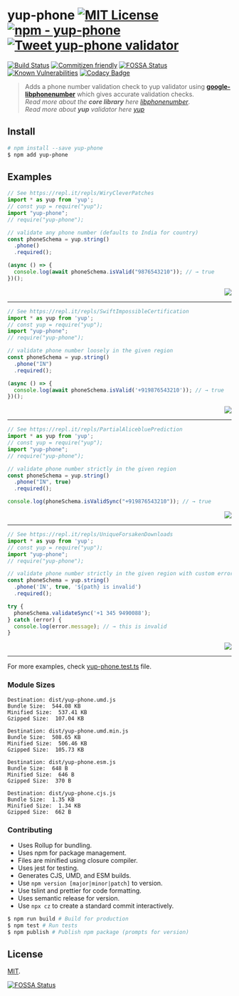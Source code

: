 # yup-phone [![MIT License](https://img.shields.io/badge/-MIT-56A902.svg?style=flat-square&maxAge=2592000 "MIT License")](LICENSE) [![npm - yup-phone](https://img.shields.io/npm/v/yup-phone)](https://www.npmjs.com/package/yup-phone "yup-phone npm") [![Tweet yup-phone validator](http://i.imgur.com/1Y9LBHw.png "Tweet yup-phone validator")](https://twitter.com/intent/tweet?text=Are+you+still+validating+phone+numbers+using+regex%3F%0D%0AUse+%40npmjs+module+for+adding+phone+number+validation+%23yup+%23yupphone+%0D%0A%0D%0A%60npm+install+-S+yup+yup-phone%60+%E2%98%8E%EF%B8%8F%0D%0A%0D%0A&hashtags=javascript,Nodejs,validation,regex,npm,phone&via=abhisek&related=abhisek%3ADeveloper,npmjs&url=https://www.npmjs.com/package/yup-phone)

[![Build Status](https://travis-ci.org/abhisekp/yup-phone.svg?branch=master)](https://travis-ci.org/abhisekp/yup-phone)
[![Commitizen friendly](https://img.shields.io/badge/commitizen-friendly-brightgreen.svg)](http://commitizen.github.io/cz-cli/)
[![FOSSA Status](https://app.fossa.io/api/projects/git%2Bgithub.com%2Fabhisekp%2Fyup-phone.svg?type=shield)](https://app.fossa.io/projects/git%2Bgithub.com%2Fabhisekp%2Fyup-phone?ref=badge_shield)
[![Known Vulnerabilities](https://snyk.io/test/github/abhisekp/yup-phone/badge.svg?targetFile=package.json)](https://snyk.io/test/github/abhisekp/yup-phone?targetFile=package.json)
[![Codacy Badge](https://api.codacy.com/project/badge/Grade/2bbf03ae96ad4a75ba09ea1418021fe5)](https://app.codacy.com/manual/abhisekp/yup-phone?utm_source=github.com&utm_medium=referral&utm_content=abhisekp/yup-phone&utm_campaign=Badge_Grade_Settings)

<!-- [![semantic-release](https://img.shields.io/badge/%20%20%F0%9F%93%A6%F0%9F%9A%80-semantic--release-e10079.svg)](https://github.com/semantic-release/semantic-release) -->
<!-- [![codecov](https://codecov.io/gh/abhisekp/yup-phone/branch/master/graph/badge.svg)](https://codecov.io/gh/abhisekp/yup-phone) -->
<!--
[![codecov](https://codecov.io/gh/abhisekp/yup-phone/branch/master/graph/badge.svg)](https://codecov.io/gh/abhisekp/yup-phone)
[![Coverage Status](https://coveralls.io/repos/github/abhisekp/yup-phone/badge.svg?branch=master)](https://coveralls.io/github/abhisekp/yup-phone?branch=master)
-->

> Adds a phone number validation check to yup validator using [**google-libphonenumber**](https://www.npmjs.com/package/google-libphonenumber) which gives accurate validation checks.  
_Read more about the **core library** here_ [*libphonenumber*](https://github.com/googlei18n/libphonenumber/blob/master/README.md#readme).  
_Read more about **yup** validator here_ [*yup*](https://www.npmjs.com/package/yup)

## Install

```sh
# npm install --save yup-phone
$ npm add yup-phone
```

## Examples

```js
// See https://repl.it/repls/WiryCleverPatches
import * as yup from 'yup';
// const yup = require("yup");
import "yup-phone";
// require("yup-phone");

// validate any phone number (defaults to India for country)
const phoneSchema = yup.string()
  .phone()
  .required();

(async () => {
  console.log(await phoneSchema.isValid("9876543210")); // → true
})();
```

<div align="right">
  <a href="https://repl.it/repls/WiryCleverPatches"><img src="https://repl.it/badge/github/abhisekp/yup-phone" /></a>
</div>

----

```js
// See https://repl.it/repls/SwiftImpossibleCertification
import * as yup from 'yup';
// const yup = require("yup");
import "yup-phone";
// require("yup-phone");

// validate phone number loosely in the given region
const phoneSchema = yup.string()
  .phone("IN")
  .required();

(async () => {
  console.log(await phoneSchema.isValid('+919876543210')); // → true
})();
```

<div align="right">
  <a href="https://repl.it/repls/SwiftImpossibleCertification"><img src="https://repl.it/badge/github/abhisekp/yup-phone" /></a>
</div>

----

```js
// See https://repl.it/repls/PartialAlicebluePrediction
import * as yup from 'yup';
// const yup = require("yup");
import "yup-phone";
// require("yup-phone");

// validate phone number strictly in the given region
const phoneSchema = yup.string()
  .phone("IN", true)
  .required();

console.log(phoneSchema.isValidSync("+919876543210")); // → true
```

<div align="right">
  <a href="https://repl.it/repls/PartialAlicebluePrediction"><img src="https://repl.it/badge/github/abhisekp/yup-phone" /></a>
</div>

----

```js
// See https://repl.it/repls/UniqueForsakenDownloads
import * as yup from 'yup';
// const yup = require("yup");
import "yup-phone";
// require("yup-phone");

// validate phone number strictly in the given region with custom error message
const phoneSchema = yup.string()
  .phone('IN', true, '${path} is invalid')
  .required();

try {
  phoneSchema.validateSync('+1 345 9490088');
} catch (error) {
  console.log(error.message); // → this is invalid
}
```

<div align="right">
  <a href="https://repl.it/repls/UniqueForsakenDownloads"><img src="https://repl.it/badge/github/abhisekp/yup-phone" /></a>
</div>

----

For more examples, check [yup-phone.test.ts](src/yup-phone.test.ts) file.

### Module Sizes

```
Destination: dist/yup-phone.umd.js
Bundle Size:  544.08 KB
Minified Size:  537.41 KB
Gzipped Size:  107.04 KB 
```

```
Destination: dist/yup-phone.umd.min.js
Bundle Size:  508.65 KB
Minified Size:  506.46 KB
Gzipped Size:  105.73 KB 
```

```
Destination: dist/yup-phone.esm.js
Bundle Size:  648 B
Minified Size:  646 B
Gzipped Size:  370 B 
```

```
Destination: dist/yup-phone.cjs.js
Bundle Size:  1.35 KB
Minified Size:  1.34 KB
Gzipped Size:  662 B 
```

### Contributing
- Uses Rollup for bundling.
- Uses npm for package management.
- Files are minified using closure compiler.
- Uses jest for testing.
- Generates CJS, UMD, and ESM builds.
- Use `npm version [major|minor|patch]` to version.
- Use tslint and prettier for code formatting.
- Uses semantic release for version.
- Use `npx cz` to create a standard commit interactively.

```sh
$ npm run build # Build for production
$ npm test # Run tests
$ npm publish # Publish npm package (prompts for version)
```

## License

[MIT](LICENSE).


[![FOSSA Status](https://app.fossa.io/api/projects/git%2Bgithub.com%2Fabhisekp%2Fyup-phone.svg?type=large)](https://app.fossa.io/projects/git%2Bgithub.com%2Fabhisekp%2Fyup-phone?ref=badge_large)
